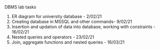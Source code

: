 DBMS lab tasks
1) ER diagram for university database - 2/02/21
2) Creating database in MSSQL and other commands- 9/02/21
3) Insertion and updation of data into database, working with constraints - 16/02/21
4) Nested queries and operators - 23/02/21
5) Join, aggregate functions and nested queries - 16/03/21
